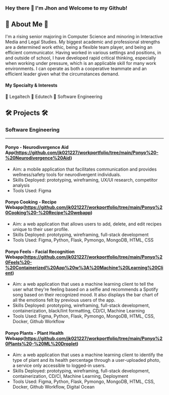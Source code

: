 ### Hey there 👋 I'm Jhon and Welcome to my Github!
## 🌱 About Me 🌱
I'm a rising senior majoring in Computer Science and minoring in Interactive Media and Legal Studies. My biggest academic and professional strengths are a determined work ethic, being a flexible team player, and being an efficient communicator. Having worked in various settings and positions, in and outside of school, I have developed rapid critical thinking, especially when working under pressure, which is an applicable skill for many work environments. I can operate as both a cooperative teammate and an efficient leader given what the circumstances demand. 

#### My Specialty & Interests
  🔵 Legaltech
  🔵 Edutech
  🔵 Software Engineering

## 🛠️ Projects 🛠️
### Software Engineering
---
#### Ponyo - Neurodivergence Aid App(https://github.com/jk021227/workportfolio/tree/main/Ponyo%20-%20Neurodivergence%20Aid)
* Aim: a mobile application that facilitates communication and provides wellness/safety tools for neurodivergent individuals.
* Skills Deployed: prototyping, wireframing, UX/UI research, competitor analysis
* Tools Used: Figma

#### Ponyo Cooking - Recipe Webapp(https://github.com/jk021227/workportfolio/tree/main/Ponyo%20Cooking%20-%20Recipe%20webapp)
* Aim: a web application that allows users to add, delete, and edit recipes unique to their user profile.
* Skills Deployed: prototyping, wireframing, full-stack development
* Tools Used: Figma, Python, Flask, Pymongo, MongoDB, HTML, CSS

#### Ponyo Feels - Facial Recognition Webapp(https://github.com/jk021227/workportfolio/tree/main/Ponyo%20Feels%20-%20Containerized%20App%20w%3A%20Machine%20Learning%20Client)
* Aim: a web application that uses a machine learning client to tell the user what they're feeling based on a selfie and recommends a Spotify song based on their recognized mood. It also displays the bar chart of all the emotions felt by previous users of the app.
* Skills Deployed: prototyping, wireframing, full-stack development, containerization, black/lint formatting, CD/CI, Machine Learning
* Tools Used: Figma, Python, Flask, Pymongo, MongoDB, HTML, CSS, Docker, Github Workflow

#### Ponyo Plants - Plant Health Webapp(https://github.com/jk021227/workportfolio/tree/main/Ponyo%20Plants%20-%20ML%20Droplet)
* Aim: a web application that uses a machine learning client to identify the type of plant and its health percentage through a user-uploaded photo, a service only accessible to logged-in users. 
* Skills Deployed: prototyping, wireframing, full-stack development, containerization, CD/CI, Machine Learning, Deployment
* Tools Used: Figma, Python, Flask, Pymongo, MongoDB, HTML, CSS, Docker, Github Workflow, Digital Ocean


